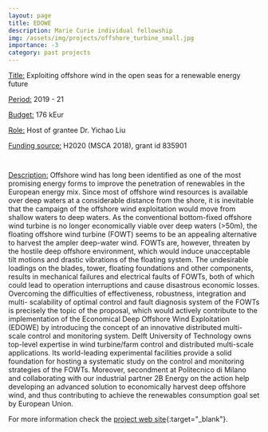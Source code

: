 ```yaml
---
layout: page
title: EDOWE
description: Marie Curie individual fellowship
img: /assets/img/projects/offshore_turbine_small.jpg
importance: -3
category: past projects
---
```



<div class="container">
  <div class="row">
    <div class="col-sm-9">
        <p><u>Title:</u> Exploiting offshore wind in the open seas for a renewable energy future</p>
        <p><u>Period:</u> 2019 - 21</p>
        <p><u>Budget:</u> 176 kEur</p>
        <p><u>Role:</u> Host of grantee Dr. Yichao Liu</p>
        <p><u>Funding source:</u> H2020 (MSCA 2018), grant id 835901</p>
    </div>
    <div class="col-sm-3">
        <p><img class="img-fluid rounded z-depth-1" src="{{ '/assets/img/projects/MC.png' | relative_url }}" alt="" title="Marie Curie logo"/></p>
        <p><img class="img-fluid rounded z-depth-1" src="{{ '/assets/img/projects/horizon_2020.png' | relative_url }}" alt="" title="Horizon 2020 logo"/></p>
    </div>
  </div>
</div>

<u>Description:</u> Offshore wind has long been identified as one of the most promising energy forms to improve the penetration of renewables in the European energy mix. Since most of offshore wind resources is available over deep waters at a considerable distance from the shore, it is inevitable that the campaign of the offshore wind exploitation would move from shallow waters to deep waters. As the conventional bottom-fixed offshore wind turbine is no longer economically viable over deep waters (>50m), the floating offshore wind turbine (FOWT) seems to be an appealing alternative to harvest the ampler deep-water wind. FOWTs are, however, threaten by the hostile deep offshore environment, which would induce unacceptable tilt motions and drastic vibrations of the floating system. The undesirable loadings on the blades, tower, floating foundations and other components, results in mechanical failures and electrical faults of FOWTs, both of which could lead to operation interruptions and cause disastrous economic losses. Overcoming the difficulties of effectiveness, robustness, integration and multi- scalability of optimal control and fault diagnosis system of the FOWTs is precisely the topic of the proposal, which would actively contribute to the implementation of the Economical Deep Offshore Wind Exploitation (EDOWE) by introducing the concept of an innovative distributed multi-scale control and monitoring system. Delft University of Technology owns top-level expertise in wind turbine/farm control and distributed multi-scale applications. Its world-leading experimental facilities provide a solid foundation for hosting a systematic study on the control and monitoring strategies of the FOWTs. Moreover, secondment at Politecnico di Milano and collaborating with our industrial partner 2B Energy on the action help developing an advanced solution to economically harvest deep offshore wind, and thus contributing to achieve the renewables consumption goal set by European Union.

For more information check the [project web site](https://cordis.europa.eu/project/id/835901){:target="\_blank"}.


